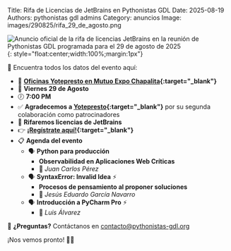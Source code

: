 Title: Rifa de Licencias de JetBrains en Pythonistas GDL
Date: 2025-08-19
Authors: pythonistas gdl admins
Category: anuncios
Image: images/290825/rifa_29_de_agosto.png


![Anuncio oficial de la rifa de licencias JetBrains en la reunión de Pythonistas GDL programada para el 29 de agosto de 2025]({static}/images/290825/rifa_29_de_agosto.png){: style="float:center;width:100%;margin:1px"}

🐍 Encuentra todos los datos del evento aquí:


- 📍 **[Oficinas Yotepresto en Mutuo Expo Chapalita](https://maps.app.goo.gl/sXYnup9SgcvsGuZz9){:target="_blank"}**
- 📅 **Viernes 29 de Agosto**
- 🕖 **7:00 PM**
- ✅ **Agradecemos a [Yotepresto](https://www.yotepresto.com/){:target="_blank"}** por su segunda colaboración como patrocinadores
- 🎁 **Rifaremos licencias de JetBrains**
- 👉 **[¡Regístrate aquí!](https://eventos.pythonistas-gdl.org/signup/4){:target="_blank"}**
- 📋 **Agenda del evento**
    - 🗣️ **Python para producción** 
        - **Observabilidad en Aplicaciones Web Críticas**  
        - 🎤 *Juan Carlos Pérez*
    - 🗣️ **SyntaxError: Invalid Idea** ⚡
        - **Procesos de pensamiento al proponer soluciones**  
        - 🎤 *Jesús Eduardo García Navarro*
    - 🗣️ **Introducción a PyCharm Pro** ⚡
        - 🎤 *Luis Álvarez*



💌 **¿Preguntas?** Contáctanos en [contacto@pythonistas-gdl.org](mailto:contacto@pythonistas-gdl.org)

¡Nos vemos pronto! 🐍✨
